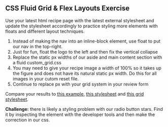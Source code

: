 ## CSS Fluid Grid & Flex Layouts Exercise

Use your latest html recipe page with the latest external stylesheet and update the stylesheet accordingly to practice styling more elements with floats and different layout techniques.

1. Instead of making the nav into an inline-block element, use float to put our nav in the top-right.
2. Just for fun, float the logo to the left and then fix the vertical collapse
3. Replace the static px widths of our aside and main content section with a fluid custom_grid.css
4. You may need to give your recipe image a width of 100% so it takes up the figure and does not have its natural static px width. Do this for all images in your cutom reset file.
5. Continue to replace px with your grid system in your review form

Compare your results to [this example](./example.html), [this stylesheet](../../assets/float_fluid_flex.css) and [this grid stylesheet](../../assets/custom_grid.css).

**Challenge:** there is likely a styling problem with our radio button stars. Find it by inspecting the element with the developer tools and then make the correction in our css.
 

